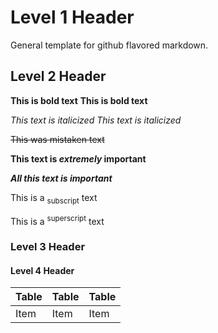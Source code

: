 <!-- ========================================.======================================== -->

<!-- ==============================.============================== -->

# Level 1 Header

General template for github flavored markdown.

<!-- ==============================.============================== -->

<!-- ==============================.============================== -->

<!-- ====================.==================== -->

## Level 2 Header

**This is bold text**
__This is bold text__

*This text is italicized*
*This text is italicized*

~~This was mistaken text~~

**This text is _extremely_ important**

***All this text is important***

This is a <sub>subscript</sub> text

This is a <sup>superscript</sup> text

### Level 3 Header

#### Level 4 Header

Table|Table|Table
---|---|---
Item|Item|Item

<!-- ====================.==================== -->

<!-- ==============================.============================== -->

<!-- ========================================.======================================== -->
